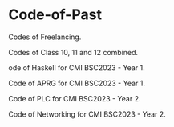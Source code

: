 # Code-of-Past
Codes of Freelancing. 

Codes of Class 10, 11 and 12 combined.

ode of Haskell for CMI BSC2023 - Year 1.

Code of APRG for CMI BSC2023 - Year 1.

Code of PLC for CMI BSC2023 - Year 2.

Code of Networking for CMI BSC2023 - Year 2.

